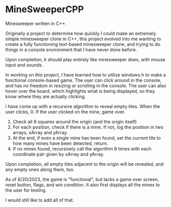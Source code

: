 # MineSweeperCPP
Minesweeper written in C++.

Originally a project to determine how quickly I could make an extremely simple minesweeper clone in C++,
this project evolved into me wanting to create a fully functioning text-based minesweeper clone, and 
trying to do things in a console environment that I have never done before.

Upon completion, it should play entirely like minesweeper does, with mouse input and sounds. 

In working on this project, I have learned how to utilize windows.h to make a functional console-based
game. The user can click around in the console, and has no freedom in resizing or scrolling in the console.
The user can also hover over the board, which highlights what is being displayed, so they know where they are
actually clicking.

I have come up with a recursive algorithm to reveal empty tiles. When the user clicks, 
0. If the user clicked on the mine, game over.
1. Check all 8 squares around the origin (and the origin itself)
2. For each position, check if there is a mine. If not, log the position in two arrays, xArray and yArray.
3. At the end, if even a single mine has been found, set the current tile to how many mines have been detected, return.
4. If no mines found, recursively call the algorithm 8 times with each coordinate pair given by xArray and yArray.

Upon completion, all empty tiles adjacent to the origin will be revealed, and any empty ones along them, too.

As of 8/20/2023, the game is "functional", but lacks a game over screen, reset button, flags, and win condition.
It also first displays all the mines to the user for testing. 

I would still like to add all of that. 
